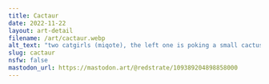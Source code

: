 ```yaml
---
title: Cactaur
date: 2022-11-22
layout: art-detail
filename: /art/cactaur.webp
alt_text: "two catgirls (miqote), the left one is poking a small cactus enemy. the right one is stretching out their arms"
slug: cactaur
nsfw: false
mastodon_url: https://mastodon.art/@redstrate/109389204898858000
---
```


